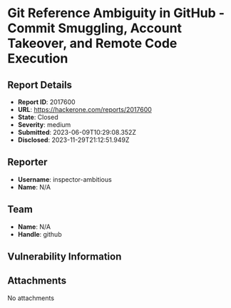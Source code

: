 # Git Reference Ambiguity in GitHub - Commit Smuggling, Account Takeover, and Remote Code Execution

## Report Details
- **Report ID**: 2017600
- **URL**: https://hackerone.com/reports/2017600
- **State**: Closed
- **Severity**: medium
- **Submitted**: 2023-06-09T10:29:08.352Z
- **Disclosed**: 2023-11-29T21:12:51.949Z

## Reporter
- **Username**: inspector-ambitious
- **Name**: N/A

## Team
- **Name**: N/A
- **Handle**: github

## Vulnerability Information


## Attachments
No attachments
